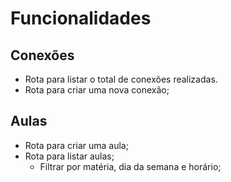 # Funcionalidades

## Conexões

- Rota para listar o total de conexões realizadas.
- Rota para criar uma nova conexão;

## Aulas
- Rota para criar uma aula;
- Rota para listar aulas;
    - Filtrar por matéria, dia da semana e horário;